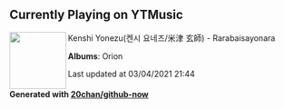## Currently Playing on YTMusic

[<img align="left" width="100" src="https://lh3.googleusercontent.com/XEaVOWiK3u-9GlVnF-V_VwtmZcJThq95SrgOT7I5F8cyIglhkM9hKK27szVvXB52BjkAgJYEeMw-RY5Y">](https://music.youtube.com/watch?v=HCmjoc3Sd2c)

Kenshi Yonezu(켄시 요네즈/米津 玄師) - Rarabaisayonara

**Albums**: Orion

Last updated at 03/04/2021 21:44

#### Generated with [20chan/github-now](https://github.com/20chan/github-now)


<!--
**20chan/20chan** is a ✨ _special_ ✨ repository because its `README.md` (this file) appears on your GitHub profile.

Here are some ideas to get you started:

- 🔭 I’m currently working on ...
- 🌱 I’m currently learning ...
- 👯 I’m looking to collaborate on ...
- 🤔 I’m looking for help with ...
- 💬 Ask me about ...
- 📫 How to reach me: ...
- 😄 Pronouns: ...
- ⚡ Fun fact: ...
-->
